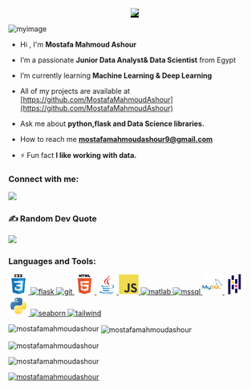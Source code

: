 
<p align="center" >
  <a href="#" style="background-color: black; color: orange;"><img src="https://readme-typing-svg.herokuapp.com?lines=A+Junior+Data+Sceintist+;A+Computer+Science+Student&center=true&width=550&height=50"></a>
</p>

![myimage](https://www.codecademy.com/resources/blog/wp-content/uploads/2022/12/What-Is-Pair-Programming--1.png)

- Hi , I'm  **Mostafa Mahmoud Ashour**
  
- I’m a passionate **Junior Data Analyst& Data Scientist** from Egypt
  
- I’m currently learning **Machine Learning & Deep Learning**

- All of my projects are available at [https://github.com/MostafaMahmoudAshour](https://github.com/MostafaMahmoudAshour)

- Ask me about **python,flask and Data Science libraries.**

- How to reach me **mostafamahmoudashour9@gmail.com**

- ⚡ Fun fact **I like working with data.**

<h3 align="left">Connect with me:</h3>
<p align="left">
<a href="linkedin.com/in/mostafa-mahmoud-ashour-b69373265" target="_blank"><img src="(https://img.shields.io/badge/LinkedIn-%230077B5.svg?logo=linkedin&logoColor=white)"/></a>
</p>

### ✍️ Random Dev Quote
![](https://quotes-github-readme.vercel.app/api?type=vetical&theme=tokyonight)

<h3 align="left">Languages and Tools:</h3>
<p align="left"> <a href="https://www.w3schools.com/css/" target="_blank" rel="noreferrer"> <img src="https://raw.githubusercontent.com/devicons/devicon/master/icons/css3/css3-original-wordmark.svg" alt="css3" width="40" height="40"/> </a> <a href="https://flask.palletsprojects.com/" target="_blank" rel="noreferrer"> <img src="https://www.vectorlogo.zone/logos/pocoo_flask/pocoo_flask-icon.svg" alt="flask" width="40" height="40"/> </a> <a href="https://git-scm.com/" target="_blank" rel="noreferrer"> <img src="https://www.vectorlogo.zone/logos/git-scm/git-scm-icon.svg" alt="git" width="40" height="40"/> </a> <a href="https://www.w3.org/html/" target="_blank" rel="noreferrer"> <img src="https://raw.githubusercontent.com/devicons/devicon/master/icons/html5/html5-original-wordmark.svg" alt="html5" width="40" height="40"/> </a> <a href="https://www.java.com" target="_blank" rel="noreferrer"> <img src="https://raw.githubusercontent.com/devicons/devicon/master/icons/java/java-original.svg" alt="java" width="40" height="40"/> </a> <a href="https://developer.mozilla.org/en-US/docs/Web/JavaScript" target="_blank" rel="noreferrer"> <img src="https://raw.githubusercontent.com/devicons/devicon/master/icons/javascript/javascript-original.svg" alt="javascript" width="40" height="40"/> </a> <a href="https://www.mathworks.com/" target="_blank" rel="noreferrer"> <img src="https://upload.wikimedia.org/wikipedia/commons/2/21/Matlab_Logo.png" alt="matlab" width="40" height="40"/> </a> <a href="https://www.microsoft.com/en-us/sql-server" target="_blank" rel="noreferrer"> <img src="https://www.svgrepo.com/show/303229/microsoft-sql-server-logo.svg" alt="mssql" width="40" height="40"/> </a> <a href="https://www.mysql.com/" target="_blank" rel="noreferrer"> <img src="https://raw.githubusercontent.com/devicons/devicon/master/icons/mysql/mysql-original-wordmark.svg" alt="mysql" width="40" height="40"/> </a> <a href="https://pandas.pydata.org/" target="_blank" rel="noreferrer"> <img src="https://raw.githubusercontent.com/devicons/devicon/2ae2a900d2f041da66e950e4d48052658d850630/icons/pandas/pandas-original.svg" alt="pandas" width="40" height="40"/> </a> <a href="https://www.python.org" target="_blank" rel="noreferrer"> <img src="https://raw.githubusercontent.com/devicons/devicon/master/icons/python/python-original.svg" alt="python" width="40" height="40"/> </a> <a href="https://seaborn.pydata.org/" target="_blank" rel="noreferrer"> <img src="https://seaborn.pydata.org/_images/logo-mark-lightbg.svg" alt="seaborn" width="40" height="40"/> </a> <a href="https://tailwindcss.com/" target="_blank" rel="noreferrer"> <img src="https://www.vectorlogo.zone/logos/tailwindcss/tailwindcss-icon.svg" alt="tailwind" width="40" height="40"/> </a> </p>

<p><img align="left" src="https://github-readme-stats.vercel.app/api/top-langs?username=mostafamahmoudashour&show_icons=true&locale=en&layout=compact" alt="mostafamahmoudashour" /></p>

<p>&nbsp;<img align="center" src="https://github-readme-stats.vercel.app/api?username=mostafamahmoudashour&show_icons=true&locale=en" alt="mostafamahmoudashour" /></p>

<p><img align="center" src="https://github-readme-streak-stats.herokuapp.com/?user=mostafamahmoudashour&" alt="mostafamahmoudashour" /></p>

<p align="left"> <img src="https://komarev.com/ghpvc/?username=mostafamahmoudashour&label=Profile%20views&color=0e75b6&style=flat" alt="mostafamahmoudashour" /> </p>

<p align="left"> <a href="https://github.com/ryo-ma/github-profile-trophy"><img src="https://github-profile-trophy.vercel.app/?username=mostafamahmoudashour" alt="mostafamahmoudashour" /></a> </p>
